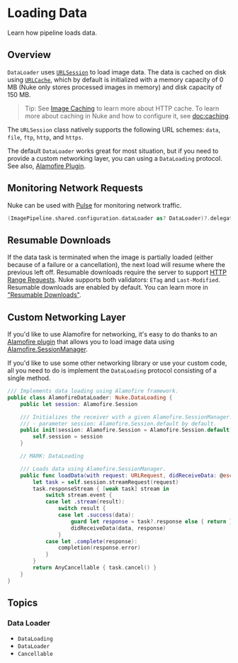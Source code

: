 # Loading Data

Learn how pipeline loads data.

## Overview

``DataLoader`` uses [`URLSession`](https://developer.apple.com/reference/foundation/nsurlsession) to load image data. The data is cached on disk using [`URLCache`](https://developer.apple.com/reference/foundation/urlcache), which by default is initialized with a memory capacity of 0 MB (Nuke only stores processed images in memory) and disk capacity of 150 MB.

> Tip: See [Image Caching](https://kean.blog/post/image-caching) to learn more about HTTP cache. To learn more about caching in Nuke and how to configure it, see <doc:caching>.

The `URLSession` class natively supports the following URL schemes: `data`, `file`, `ftp`, `http`, and `https`.

The default ``DataLoader`` works great for most situation, but if you need to provide a custom networking layer, you can using a ``DataLoading`` protocol. See also, [Alamofire Plugin](https://github.com/kean/Nuke-Alamofire-Plugin).

## Monitoring Network Requests

Nuke can be used with [Pulse](https://github.com/kean/Pulse) for monitoring network traffic.

```swift
(ImagePipeline.shared.configuration.dataLoader as? DataLoader)?.delegate = URLSessionProxyDelegate()
```

## Resumable Downloads

If the data task is terminated when the image is partially loaded (either because of a failure or a cancellation), the next load will resume where the previous left off. Resumable downloads require the server to support [HTTP Range Requests](https://developer.mozilla.org/en-US/docs/Web/HTTP/Range_requests). Nuke supports both validators: `ETag` and `Last-Modified`. Resumable downloads are enabled by default. You can learn more in ["Resumable Downloads"](https://kean.blog/post/resumable-downloads).

## Custom Networking Layer

If you'd like to use Alamofire for networking, it's easy to do thanks to an [Alamofire plugin](https://github.com/kean/Nuke-Alamofire-Plugin) that allows you to load image data using [Alamofire.SessionManager](https://github.com/Alamofire/Alamofire).

If you'd like to use some other networking library or use your custom code, all you need to do is implement the ``DataLoading`` protocol consisting of a single method.

```swift
/// Implements data loading using Alamofire framework.
public class AlamofireDataLoader: Nuke.DataLoading {
    public let session: Alamofire.Session

    /// Initializes the receiver with a given Alamofire.SessionManager.
    /// - parameter session: Alamofire.Session.default by default.
    public init(session: Alamofire.Session = Alamofire.Session.default) {
        self.session = session
    }

    // MARK: DataLoading

    /// Loads data using Alamofire.SessionManager.
    public func loadData(with request: URLRequest, didReceiveData: @escaping (Data, URLResponse) -> Void, completion: @escaping (Error?) -> Void) -> Cancellable {
        let task = self.session.streamRequest(request)
        task.responseStream { [weak task] stream in
            switch stream.event {
            case let .stream(result):
                switch result {
                case let .success(data):
                    guard let response = task?.response else { return } // Never nil
                    didReceiveData(data, response)
                }
            case let .complete(response):
                completion(response.error)
            }
        }
        return AnyCancellable { task.cancel() }
    }
}
```

## Topics

### Data Loader

- ``DataLoading``
- ``DataLoader``
- ``Cancellable``
